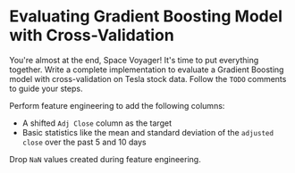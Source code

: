 # Evaluating Gradient Boosting Model with Cross-Validation

You're almost at the end, Space Voyager! It's time to put everything together. Write a complete implementation to evaluate a Gradient Boosting model with cross-validation on Tesla stock data. Follow the `TODO` comments to guide your steps.

Perform feature engineering to add the following columns:

* A shifted `Adj Close` column as the target
* Basic statistics like the mean and standard deviation of the `adjusted close` over the past 5 and 10 days

Drop `NaN` values created during feature engineering.